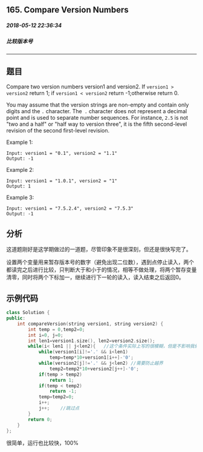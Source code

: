 ## 165. Compare Version Numbers
##### 2018-05-12 22:36:34
##### 比较版本号
***
## 题目
Compare two version numbers version1 and version2.
If ``version1 > version2`` return 1; if ``version1 < version2`` return -1;otherwise return 0.

You may assume that the version strings are non-empty and contain only digits and the ``.`` character.
The`` .`` character does not represent a decimal point and is used to separate number sequences.
For instance, ``2.5`` is not "two and a half" or "half way to version three", it is the fifth second-level revision of the second first-level revision.

Example 1:
```
Input: version1 = "0.1", version2 = "1.1"
Output: -1
```
Example 2:
```
Input: version1 = "1.0.1", version2 = "1"
Output: 1
```
Example 3:
```
Input: version1 = "7.5.2.4", version2 = "7.5.3"
Output: -1
```
## 分析
这道题刚好是这学期做过的一道题，尽管印象不是很深刻，但还是很快写完了。

设置两个变量用来暂存版本号的数字（避免出现二位数），遇到点停止读入，两个都读完之后进行比较，只判断大于和小于的情况，相等不做处理，将两个暂存变量清零，同时将两个下标加一，继续进行下一轮的读入，读入结束之后返回0。
## 示例代码
```cpp
class Solution {
public:
    int compareVersion(string version1, string version2) {
        int temp = 0,temp2=0;
        int i=0, j=0;
        int len1=version1.size(), len2=version2.size();
        while(i< len1 || j<len2){   //这个条件实际上写的很模糊，但是不影响我们的函数
            while(version1[i]!='.' && i<len1)
                temp=temp*10+version1[i++]-'0';
            while(version2[j]!='.' && j<len2) //需要防止越界
                temp2=temp2*10+version2[j++]-'0';
            if(temp > temp2)
                return 1;
            if(temp < temp2)
                return -1;
            temp=temp2=0;
            i++;
            j++;    //跳过点
        }
        return 0;
    }
};
```
很简单，运行也比较快，100%
